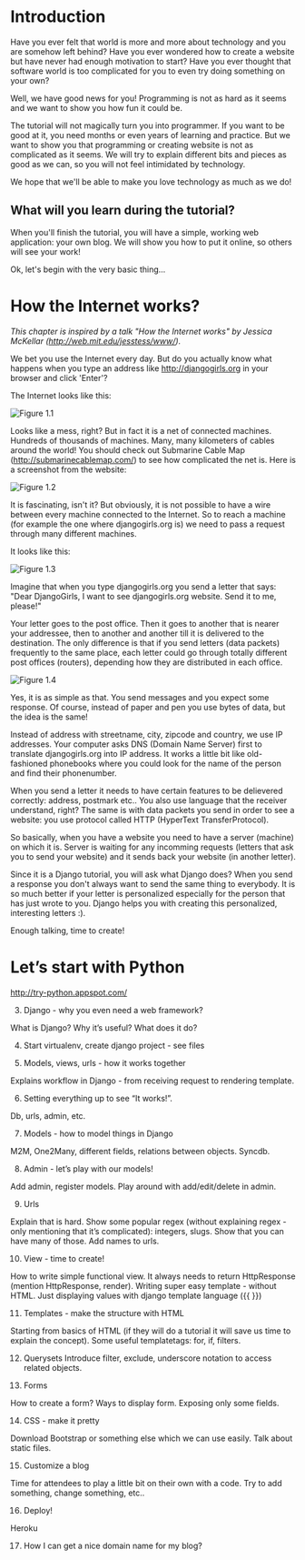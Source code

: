 # Introduction

Have you ever felt that world is more and more about technology and you are somehow left behind? Have you ever wondered how to create a website but have never had enough motivation to start? Have you ever thought that software world is too complicated for you to even try doing something on your own?

Well, we have good news for you! Programming is not as hard as it seems and we want to show you how fun it could be.

The tutorial will not magically turn you into programmer. If you want to be good at it, you need months or even years of learning and practice. But we want to show you that programming or creating website is not as complicated as it seems. We will try to explain different bits and pieces as good as we can, so you will not feel intimidated by technology.

We hope that we'll be able to make you love technology as much as we do!


## What will you learn during the tutorial?

When you'll finish the tutorial, you will have a simple, working web application: your own blog. We will show you how to put it online, so others will see your work!

Ok, let's begin with the very basic thing...


# How the Internet works?

*This chapter is inspired by a talk "How the Internet works" by Jessica McKellar (http://web.mit.edu/jesstess/www/).*

We bet you use the Internet every day. But do you actually know what happens when you type an address like http://djangogirls.org in your browser and click 'Enter'?

The Internet looks like this:

![Figure 1.1](internet_1.png)

Looks like a mess, right? But in fact it is a net of connected machines. Hundreds of thousands of machines. Many, many kilometers of cables around the world! You should check out Submarine Cable Map (http://submarinecablemap.com/) to see how complicated the net is. Here is a screenshot from the website:

![Figure 1.2](internet_3.png)

It is fascinating, isn't it? But obviously, it is not possible to have a wire between every machine connected to the Internet. So to reach a machine (for example the one where djangogirls.org is) we need to pass a request through many different machines.

It looks like this:

![Figure 1.3](internet_2.png)

Imagine that when you type djangogirls.org you send a letter that says: "Dear DjangoGirls, I want to see djangogirls.org website. Send it to me, please!"

Your letter goes to the post office. Then it goes to another that is nearer your addressee, then to another and another till it is delivered to the destination. The only difference is that if you send letters (data packets) frequently to the same place, each letter could go through totally different post offices (routers), depending how they are distributed in each office.

![Figure 1.4](internet_4.png)

Yes, it is as simple as that. You send messages and you expect some response. Of course, instead of paper and pen you use bytes of data, but the idea is the same!

Instead of address with streetname, city, zipcode and country, we use IP addresses. Your computer asks DNS (Domain Name Server) first to translate djangogirls.org into IP address. It works a little bit like old-fashioned phonebooks where you could look for the name of the person and find their phonenumber.

When you send a letter it needs to have certain features to be delievered correctly: address, postmark etc.. You also use language that the receiver understand, right? The same is with data packets you send in order to see a website: you use protocol called HTTP (HyperText TransferProtocol).

So basically, when you have a website you need to have a server (machine) on which it is. Server is waiting for any incomming requests (letters that ask you to send your website) and it sends back your website (in another letter).

Since it is a Django tutorial, you will ask what Django does? When you send a response you don't always want to send the same thing to everybody. It is so much better if your letter is personalized especially for the person that has just wrote to you. Django helps you with creating this personalized, interesting letters :).

Enough talking, time to create!


# Let’s start with Python

http://try-python.appspot.com/

3. Django - why you even need a web framework?

What is Django? Why it’s useful? What does it do?

4. Start virtualenv, create django project - see files

5. Models, views, urls - how it works together

Explains workflow in Django - from receiving request to rendering template.

6. Setting everything up to see “It works!”.

Db, urls, admin, etc.

7. Models - how to model things in Django

M2M, One2Many, different fields, relations between objects. Syncdb.

8. Admin - let’s play with our models!

Add admin, register models. Play around with add/edit/delete in admin.

9. Urls

Explain that is hard. Show some popular regex (without explaining regex - only mentioning that it’s complicated): integers, slugs. Show that you can have many of those. Add names to urls.

10. View - time to create!

How to write simple functional view. It always needs to return HttpResponse (mention HttpResponse, render). Writing super easy template - without HTML. Just displaying values with django template language ({{ }})

11. Templates - make the structure with HTML

Starting from basics of HTML (if they will do a tutorial it will save us time to explain the concept). Some useful templatetags: for, if, filters.

12. Querysets
Introduce filter, exclude, underscore notation to access related objects.

13. Forms

How to create a form? Ways to display form. Exposing only some fields.

14. CSS - make it pretty

Download Bootstrap or something else which we can use easily. Talk about static files.

15. Customize a blog

Time for attendees to play a little bit on their own with a code. Try to add something, change something, etc..

16. Deploy!

Heroku

17. How I can get a nice domain name for my blog?


